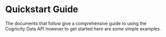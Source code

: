 # Quickstart Guide

The documents that follow give a comprehensive guide to using the Cognicity Data API however to get started here are some simple examples.